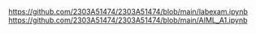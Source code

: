 https://github.com/2303A51474/2303A51474/blob/main/labexam.ipynb
https://github.com/2303A51474/2303A51474/blob/main/AIML_A1.ipynb
